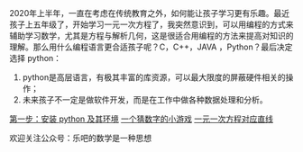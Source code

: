2020年上半年，一直在考虑在传统教育之外，如何能让孩子学习更有乐趣。最近孩子上五年级了，开始学习一元一次方程了，我突然意识到，可以用编程的方式来辅助学习数学，尤其是方程与解析几何，这是很适合用编程的方法来提高对知识的理解。那么用什么编程语言更合适孩子呢？C，C++，JAVA ，Python？最后决定选择 python：  
1. python是高层语言，有极其丰富的库资源，可以最大限度的屏蔽硬件相关的操作；
1. 未来孩子不一定是做软件开发，而是在工作中做各种数据处理和分析。



[第一步：安装 python 及其环境](/python_teaching/A0010_anaconda_install/anaconda_install.html)
[一个猜数字的小游戏](/python_teaching/A0030_guess_number_game_simple/guess_number_game_simple.html)
[一元一次方程对应直线](/python_teaching/A0020_one_var_function_lines/line_functions_draw_one_two_lines.html)


欢迎关注公众号：乐吧的数学是一种思想 

